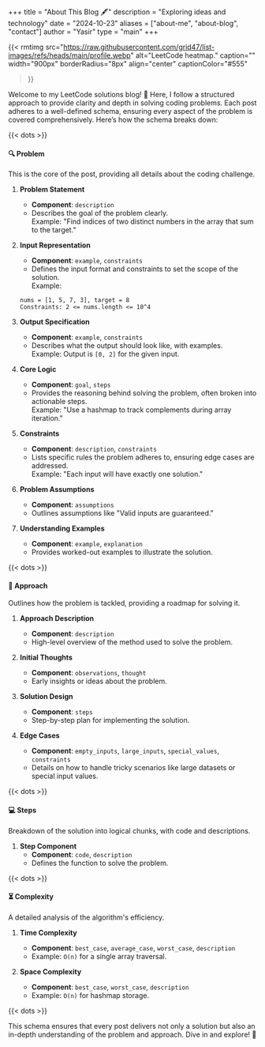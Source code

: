 +++ 
title = "About This Blog 🖋️"
description = "Exploring ideas and technology"
date = "2024-10-23"
aliases = ["about-me", "about-blog", "contact"]
author = "Yasir"
type = "main"
+++

{{< rmtimg 
    src="https://raw.githubusercontent.com/grid47/list-images/refs/heads/main/profile.webp" 
    alt="LeetCode heatmap."
    caption=""
    width="900px"
    borderRadius="8px"
    align="center" 
    captionColor="#555"
>}}

Welcome to my LeetCode solutions blog! 🎉 Here, I follow a structured approach to provide clarity and depth in solving coding problems. Each post adheres to a well-defined schema, ensuring every aspect of the problem is covered comprehensively. Here’s how the schema breaks down:

{{< dots >}}

#### 🔍 **Problem**
This is the core of the post, providing all details about the coding challenge.

1. **Problem Statement**  
   - **Component**: `description`  
   - Describes the goal of the problem clearly.  
   Example: "Find indices of two distinct numbers in the array that sum to the target."

2. **Input Representation**  
   - **Component**: `example`, `constraints`  
   - Defines the input format and constraints to set the scope of the solution.  
   Example:  
   ```  
   nums = [1, 5, 7, 3], target = 8  
   Constraints: 2 <= nums.length <= 10^4  
   ```

3. **Output Specification**  
   - **Component**: `example`, `constraints`  
   - Describes what the output should look like, with examples.  
   Example: Output is `[0, 2]` for the given input.

4. **Core Logic**  
   - **Component**: `goal`, `steps`  
   - Provides the reasoning behind solving the problem, often broken into actionable steps.  
   Example: "Use a hashmap to track complements during array iteration."

5. **Constraints**  
   - **Component**: `description`, `constraints`  
   - Lists specific rules the problem adheres to, ensuring edge cases are addressed.  
   Example: "Each input will have exactly one solution."

6. **Problem Assumptions**  
   - **Component**: `assumptions`  
   - Outlines assumptions like "Valid inputs are guaranteed."

7. **Understanding Examples**  
   - **Component**: `example`, `explanation`  
   - Provides worked-out examples to illustrate the solution.

{{< dots >}}

#### 🚀 **Approach**
Outlines how the problem is tackled, providing a roadmap for solving it.

1. **Approach Description**  
   - **Component**: `description`  
   - High-level overview of the method used to solve the problem.

2. **Initial Thoughts**  
   - **Component**: `observations`, `thought`  
   - Early insights or ideas about the problem.

3. **Solution Design**  
   - **Component**: `steps`  
   - Step-by-step plan for implementing the solution.

4. **Edge Cases**  
   - **Component**: `empty_inputs`, `large_inputs`, `special_values`, `constraints`  
   - Details on how to handle tricky scenarios like large datasets or special input values.

{{< dots >}}

#### 💻 **Steps**
Breakdown of the solution into logical chunks, with code and descriptions.

1. **Step Component**  
   - **Component**: `code`, `description`  
   - Defines the function to solve the problem.
   
{{< dots >}}

#### ⏳ **Complexity**
A detailed analysis of the algorithm's efficiency.

1. **Time Complexity**  
   - **Component**: `best_case`, `average_case`, `worst_case`, `description`  
   - Example: `O(n)` for a single array traversal.

2. **Space Complexity**  
   - **Component**: `best_case`, `worst_case`, `description`  
   - Example: `O(n)` for hashmap storage.

{{< dots >}}

This schema ensures that every post delivers not only a solution but also an in-depth understanding of the problem and approach. Dive in and explore! 🌟